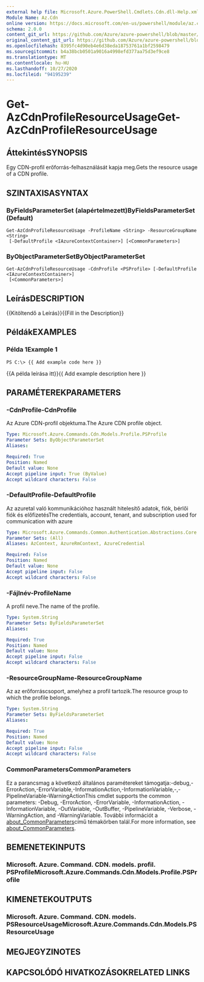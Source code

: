 ```yaml
---
external help file: Microsoft.Azure.PowerShell.Cmdlets.Cdn.dll-Help.xml
Module Name: Az.Cdn
online version: https://docs.microsoft.com/en-us/powershell/module/az.cdn/get-azcdnprofileresourceusage
schema: 2.0.0
content_git_url: https://github.com/Azure/azure-powershell/blob/master/src/Cdn/Cdn/help/Get-AzCdnProfileResourceUsage.md
original_content_git_url: https://github.com/Azure/azure-powershell/blob/master/src/Cdn/Cdn/help/Get-AzCdnProfileResourceUsage.md
ms.openlocfilehash: 8395fc4d90eb4e6d38eda18753761a1bf2598479
ms.sourcegitcommit: b4a38bcb0501a9016a4998efd377aa75d3ef9ce8
ms.translationtype: MT
ms.contentlocale: hu-HU
ms.lasthandoff: 10/27/2020
ms.locfileid: "94195239"
---
```

# <span data-ttu-id="ae99b-101">Get-AzCdnProfileResourceUsage</span><span class="sxs-lookup"><span data-stu-id="ae99b-101">Get-AzCdnProfileResourceUsage</span></span>

## <span data-ttu-id="ae99b-102">Áttekintés</span><span class="sxs-lookup"><span data-stu-id="ae99b-102">SYNOPSIS</span></span>
<span data-ttu-id="ae99b-103">Egy CDN-profil erőforrás-felhasználását kapja meg.</span><span class="sxs-lookup"><span data-stu-id="ae99b-103">Gets the resource usage of a CDN profile.</span></span>

## <span data-ttu-id="ae99b-104">SZINTAXISA</span><span class="sxs-lookup"><span data-stu-id="ae99b-104">SYNTAX</span></span>

### <span data-ttu-id="ae99b-105">ByFieldsParameterSet (alapértelmezett)</span><span class="sxs-lookup"><span data-stu-id="ae99b-105">ByFieldsParameterSet (Default)</span></span>
```
Get-AzCdnProfileResourceUsage -ProfileName <String> -ResourceGroupName <String>
 [-DefaultProfile <IAzureContextContainer>] [<CommonParameters>]
```

### <span data-ttu-id="ae99b-106">ByObjectParameterSet</span><span class="sxs-lookup"><span data-stu-id="ae99b-106">ByObjectParameterSet</span></span>
```
Get-AzCdnProfileResourceUsage -CdnProfile <PSProfile> [-DefaultProfile <IAzureContextContainer>]
 [<CommonParameters>]
```

## <span data-ttu-id="ae99b-107">Leírás</span><span class="sxs-lookup"><span data-stu-id="ae99b-107">DESCRIPTION</span></span>
<span data-ttu-id="ae99b-108">{{Kitöltendő a Leírás}}</span><span class="sxs-lookup"><span data-stu-id="ae99b-108">{{Fill in the Description}}</span></span>

## <span data-ttu-id="ae99b-109">Példák</span><span class="sxs-lookup"><span data-stu-id="ae99b-109">EXAMPLES</span></span>

### <span data-ttu-id="ae99b-110">Példa 1</span><span class="sxs-lookup"><span data-stu-id="ae99b-110">Example 1</span></span>
```
PS C:\> {{ Add example code here }}
```

<span data-ttu-id="ae99b-111">{{A példa leírása itt}}</span><span class="sxs-lookup"><span data-stu-id="ae99b-111">{{ Add example description here }}</span></span>

## <span data-ttu-id="ae99b-112">PARAMÉTEREK</span><span class="sxs-lookup"><span data-stu-id="ae99b-112">PARAMETERS</span></span>

### <span data-ttu-id="ae99b-113">-CdnProfile</span><span class="sxs-lookup"><span data-stu-id="ae99b-113">-CdnProfile</span></span>
<span data-ttu-id="ae99b-114">Az Azure CDN-profil objektuma.</span><span class="sxs-lookup"><span data-stu-id="ae99b-114">The Azure CDN profile object.</span></span>

```yaml
Type: Microsoft.Azure.Commands.Cdn.Models.Profile.PSProfile
Parameter Sets: ByObjectParameterSet
Aliases:

Required: True
Position: Named
Default value: None
Accept pipeline input: True (ByValue)
Accept wildcard characters: False
```

### <span data-ttu-id="ae99b-115">-DefaultProfile</span><span class="sxs-lookup"><span data-stu-id="ae99b-115">-DefaultProfile</span></span>
<span data-ttu-id="ae99b-116">Az azuretal való kommunikációhoz használt hitelesítő adatok, fiók, bérlői fiók és előfizetés</span><span class="sxs-lookup"><span data-stu-id="ae99b-116">The credentials, account, tenant, and subscription used for communication with azure</span></span>

```yaml
Type: Microsoft.Azure.Commands.Common.Authentication.Abstractions.Core.IAzureContextContainer
Parameter Sets: (All)
Aliases: AzContext, AzureRmContext, AzureCredential

Required: False
Position: Named
Default value: None
Accept pipeline input: False
Accept wildcard characters: False
```

### <span data-ttu-id="ae99b-117">-Fájlnév</span><span class="sxs-lookup"><span data-stu-id="ae99b-117">-ProfileName</span></span>
<span data-ttu-id="ae99b-118">A profil neve.</span><span class="sxs-lookup"><span data-stu-id="ae99b-118">The name of the profile.</span></span>

```yaml
Type: System.String
Parameter Sets: ByFieldsParameterSet
Aliases:

Required: True
Position: Named
Default value: None
Accept pipeline input: False
Accept wildcard characters: False
```

### <span data-ttu-id="ae99b-119">-ResourceGroupName</span><span class="sxs-lookup"><span data-stu-id="ae99b-119">-ResourceGroupName</span></span>
<span data-ttu-id="ae99b-120">Az az erőforráscsoport, amelyhez a profil tartozik.</span><span class="sxs-lookup"><span data-stu-id="ae99b-120">The resource group to which the profile belongs.</span></span>

```yaml
Type: System.String
Parameter Sets: ByFieldsParameterSet
Aliases:

Required: True
Position: Named
Default value: None
Accept pipeline input: False
Accept wildcard characters: False
```

### <span data-ttu-id="ae99b-121">CommonParameters</span><span class="sxs-lookup"><span data-stu-id="ae99b-121">CommonParameters</span></span>
<span data-ttu-id="ae99b-122">Ez a parancsmag a következő általános paramétereket támogatja:-debug,-ErrorAction,-ErrorVariable,-InformationAction,-InformationVariable,-,-PipelineVariable-WarningAction</span><span class="sxs-lookup"><span data-stu-id="ae99b-122">This cmdlet supports the common parameters: -Debug, -ErrorAction, -ErrorVariable, -InformationAction, -InformationVariable, -OutVariable, -OutBuffer, -PipelineVariable, -Verbose, -WarningAction, and -WarningVariable.</span></span> <span data-ttu-id="ae99b-123">További információt a [about_CommonParameters](http://go.microsoft.com/fwlink/?LinkID=113216)című témakörben talál.</span><span class="sxs-lookup"><span data-stu-id="ae99b-123">For more information, see [about_CommonParameters](http://go.microsoft.com/fwlink/?LinkID=113216).</span></span>

## <span data-ttu-id="ae99b-124">BEMENETEK</span><span class="sxs-lookup"><span data-stu-id="ae99b-124">INPUTS</span></span>

### <span data-ttu-id="ae99b-125">Microsoft. Azure. Command. CDN. models. profil. PSProfile</span><span class="sxs-lookup"><span data-stu-id="ae99b-125">Microsoft.Azure.Commands.Cdn.Models.Profile.PSProfile</span></span>

## <span data-ttu-id="ae99b-126">KIMENETEK</span><span class="sxs-lookup"><span data-stu-id="ae99b-126">OUTPUTS</span></span>

### <span data-ttu-id="ae99b-127">Microsoft. Azure. Command. CDN. models. PSResourceUsage</span><span class="sxs-lookup"><span data-stu-id="ae99b-127">Microsoft.Azure.Commands.Cdn.Models.PSResourceUsage</span></span>

## <span data-ttu-id="ae99b-128">MEGJEGYZI</span><span class="sxs-lookup"><span data-stu-id="ae99b-128">NOTES</span></span>

## <span data-ttu-id="ae99b-129">KAPCSOLÓDÓ HIVATKOZÁSOK</span><span class="sxs-lookup"><span data-stu-id="ae99b-129">RELATED LINKS</span></span>
